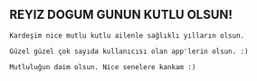
## REYIZ DOGUM GUNUN KUTLU OLSUN!


  

    Kardeşim nice mutlu kutlu ailenle sağlıklı yılların olsun.
    
    Güzel güzel çok sayıda kullanıcısı olan app'lerin olsun. :)
    
    Mutluluğun daim olsun. Nice senelere kankam :)


